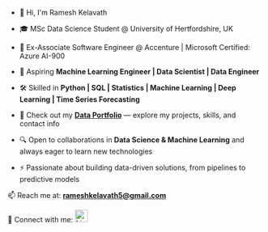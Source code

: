 - 👋 Hi, I'm Ramesh Kelavath  

- 🎓 MSc Data Science Student @ University of Hertfordshire, UK  

- 💼 Ex-Associate Software Engineer @ Accenture | Microsoft Certified: Azure AI-900  

- 🚀 Aspiring **Machine Learning Engineer | Data Scientist | Data Engineer**  

- 🛠️ Skilled in **Python | SQL | Statistics | Machine Learning | Deep Learning | Time Series Forecasting**  

- 👀 Check out my **[Data Portfolio](https://yourusername.github.io/)** — explore my projects, skills, and contact info  

- 🔍 Open to collaborations in **Data Science & Machine Learning** and always eager to learn new technologies  

- ⚡ Passionate about building data-driven solutions, from pipelines to predictive models  

📫 Reach me at: **rameshkelavath5@gmail.com**  

🔗 Connect with me: <a href="https://www.linkedin.com/in/kelavath-ramesh-583255151/" target="_blank">
  <img src="https://cdn.jsdelivr.net/gh/devicons/devicon/icons/linkedin/linkedin-original.svg" alt="LinkedIn" width="25" height="25"/>
</a>

